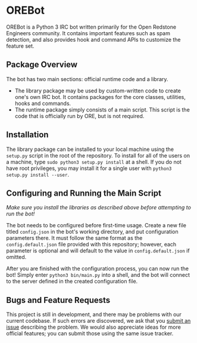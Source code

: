 # OREBot
OREBot is a Python 3 IRC bot written primarily for the Open Redstone Engineers community. It contains important features such as spam detection, and also provides hook and command APIs to customize the feature set.

## Package Overview
The bot has two main sections: official runtime code and a library.
- The library package may be used by custom-written code to create one's own IRC bot. It contains packages for the core classes, utilities, hooks and commands.
- The runtime package simply consists of a main script. This script is the code that is officially run by ORE, but is not required.

## Installation
The library package can be installed to your local machine using the `setup.py` script in the root of the repository. To install for all of the users on a machine, type `sudo python3 setup.py install` at a shell. If you do not have root privileges, you may install it for a single user with `python3 setup.py install --user`.

## Configuring and Running the Main Script
*Make sure you install the libraries as described above before attempting to run the bot!*

The bot needs to be configured before first-time usage. Create a new file titled `config.json` in the bot's working directory, and put configuration parameters there. It must follow the same format as the `config.default.json` file provided with this repository; however, each parameter is optional and will default to the value in `config.default.json` if omitted.

After you are finished with the configuration process, you can now run the bot! Simply enter `python3 bin/main.py` into a shell, and the bot will connect to the server defined in the created configuration file.

## Bugs and Feature Requests
This project is still in development, and there may be problems with our current codebase. If such errors are discovered, we ask that you [submit an issue](http://github.com/OpenRedstoneEngineers/OREBot/issues/new) describing the problem. We would also appreciate ideas for more official features; you can submit those using the same issue tracker.
